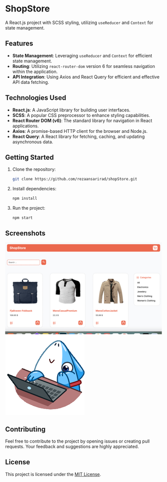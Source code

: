 # ShopStore

A React.js project with SCSS styling, utilizing `useReducer` and `Context` for state management.

## Features

- **State Management**: Leveraging `useReducer` and `Context` for efficient state management.
- **Routing**: Utilizing `react-router-dom` version 6 for seamless navigation within the application.
- **API Integration**: Using Axios and React Query for efficient and effective API data fetching.

## Technologies Used

- **React.js**: A JavaScript library for building user interfaces.
- **SCSS**: A popular CSS preprocessor to enhance styling capabilities.
- **React Router DOM (v6)**: The standard library for navigation in React applications.
- **Axios**: A promise-based HTTP client for the browser and Node.js.
- **React Query**: A React library for fetching, caching, and updating asynchronous data.

## Getting Started

1. Clone the repository:

    ```bash
    git clone https://github.com/rezaansarirad/shopStore.git
    ```

2. Install dependencies:

    ```bash
    npm install
    ```

3. Run the project:

    ```bash
    npm start
    ```

## Screenshots

![Screenshot 1](./public/1.png)
![Screenshot 2](./public/sticker.gif)

<!-- Add more screenshots if needed -->

## Contributing

Feel free to contribute to the project by opening issues or creating pull requests. Your feedback and suggestions are highly appreciated.

## License

This project is licensed under the [MIT License](LICENSE).
